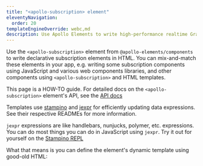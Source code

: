 ```yaml
---
title: "<apollo-subscription> element"
eleventyNavigation:
  order: 20
templateEngineOverride: webc,md
description: Use Apollo Elements to write high-performance realtime GraphQL subscription components
---
```

Use the `<apollo-subscription>` element from `@apollo-elements/components` to 
write declarative subscription elements in HTML. You can mix-and-match these 
elements in your app, e.g. writing some subscription components using JavaScript 
and various web components libraries, and other components using 
`<apollo-subscription>` and HTML templates.

<inline-notification>

This page is a HOW-TO guide. For detailed docs on the `<apollo-subscription>` 
element's API, see the [API docs](/api/components/apollo-subscription/)

</inline-notification>

Templates use [stampino](https://npm.im/stampino) and 
[jexpr](https://npm.im/jexpr) for efficiently updating data expressions. See 
their respective READMEs for more information.

<inline-notification>

`jexpr` expressions are like handlebars, nunjucks, polymer, etc. expressions. 
You can do most things you can do in JavaScript using `jexpr`. Try it out for 
yourself on the [Stampino 
REPL](https://github.com/justinfagnani/stampino/issues/14)

</inline-notification>

What that means is you can define the element's dynamic template using good-old 
HTML:

<code-copy>
  <template webc:raw>

```html
<apollo-subscription>
  <script webc:keep type="application/json">
    subscription Notifications {
      newNotifications { href title }
    }
  </script>

  <template>
    <style>
      :host([loading]) {
        opacity: 0;
      }
    </script>

    <link rel="stylesheet" href="/components/notifications.css">

  </template>
</code-copy>

## Data Templates

Learn more about template expressions and bindings in the [`<apollo-query>` HTML 
element guide](/guides/usage/queries/html/#template-expressions)

## Next Steps
- Learn how to [manage client-side state using Apollo 
Elements](/guides/usage/local-state/)
